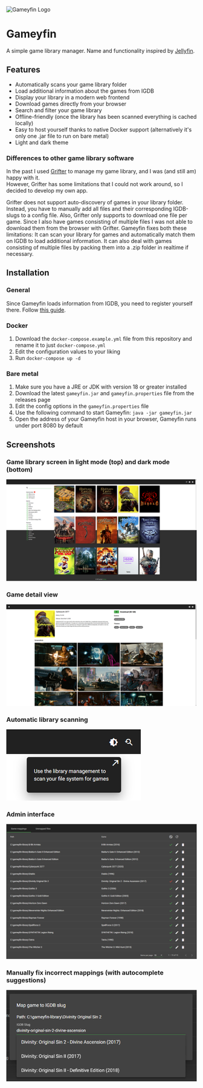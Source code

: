 <img src="https://raw.githubusercontent.com/grimsi/gameyfin/v1.0.1/assets/Gameyfin_Logo_White_Border.svg" data-canonical-src="https://gyazo.com/eb5c5741b6a9a16c692170a41a49c858.png" height="128px" alt="Gameyfin Logo"/>

# Gameyfin
A simple game library manager.
Name and functionality inspired by [Jellyfin](https://jellyfin.org/).

## Features

* Automatically scans your game library folder
* Load additional information about the games from IGDB
* Display your library in a modern web frontend
* Download games directly from your browser
* Search and filter your game library
* Offline-friendly (once the library has been scanned everything is cached locally)
* Easy to host yourself thanks to native Docker support (alternatively it's only one .jar file to run on bare metal)
* Light and dark theme

### Differences to other game library software

In the past I used [Grifter](https://github.com/terrybrash/grifter) to manage my game library, and I was (and still am) happy with it.  
However, Grifter has some limitations that I could not work around, so I decided to develop my own app.

Grifter does not support auto-discovery of games in your library folder. Instead, you have to manually add all files and their corresponding IGDB-slugs to a config file.
Also, Grifter only supports to download one file per game. Since I also have games consisting of multiple files I was not able to download them from the browser with Grifter.
Gameyfin fixes both these limitations: It can scan your library for games and automatically match them on IGDB to load additional information.
It can also deal with games consisting of multiple files by packing them into a .zip folder in realtime if necessary.

## Installation

### General

Since Gameyfin loads information from IGDB, you need to register yourself there. Follow [this guide](https://api-docs.igdb.com/#account-creation).

### Docker

1. Download the `docker-compose.example.yml` file from this repository and rename it to just `docker-compose.yml`
2. Edit the configuration values to your liking
3. Run `docker-compose up -d`

### Bare metal

1. Make sure you have a JRE or JDK with version 18 or greater installed
2. Download the latest `gameyfin.jar` and `gameyfin.properties` file from the releases page
3. Edit the config options in the `gameyfin.properties` file
4. Use the following command to start Gameyfin: `java -jar gameyfin.jar`
5. Open the address of your Gameyfin host in your browser, Gameyfin runs under port 8080 by default

## Screenshots

### Game library screen in light mode (top) and dark mode (bottom)
![Game library](assets/library_overview.png)

### Game detail view
![Game detail screen](assets/game_detail_view.png)

### Automatic library scanning
![Library scan hint](assets/scan_library.png)

### Admin interface
![Admin interface](assets/game_mappings.png)

### Manually fix incorrect mappings (with autocomplete suggestions)
![Fix mapping dialog](assets/fix_game_mapping.png)

